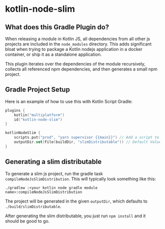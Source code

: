 # kotlin-node-slim

## What does this Gradle Plugin do?
When releasing a module in Kotlin JS, all dependencies from all other js projects are included in the `node_modules`
directory. This adds significant bloat when trying to package a Kotlin nodejs application in a docker container, or
ship it as a standalone application.

This plugin iterates over the dependencies of the module recursively, collects all referenced npm dependencies,
and then generates a small npm project.

## Gradle Project Setup
Here is an example of how to use this with Kotlin Script Gradle:
```Kotlin
plugins {
    kotlin("multiplatform")
    id("kotlin-node-slim")
}
```

```Kotlin
kotlinNodeSlim {
    scripts.put("prod", "yarn supervisor {{main}}") // Add a script to the package.json
    outputDir.set(File(buildDir, "slimDistributable")) // Default Value
}
```

## Generating a slim distributable
To generate a slim js project, run the gradle task `compileNodeJsSlimDistribution`. This will typically look something
like this:
```Shell
./gradlew :<your kotlin node gradle module name>:compileNodeJsSlimDistribution
```

The project will be generated in the given `outputDir`, which defaults to `./build/slimDistributable`.

After generating the slim distributable, you just run `npm install` and it should be good to go.
